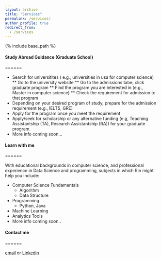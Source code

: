 ```yaml
---
layout: archive
title: "Services"
permalink: /services/
author_profile: true
redirect_from:
  - /services
---
```


{% include base_path %}

#### Study Abroad Guidance (Graduate School)
======
* Search for universitites ( e.g., universities in usa for computer science) 
    ** Go to the university website
    ** Go to the admissions tabe, click graduate program
    ** Find the program you are interested in (e.g., Master in computer science)
    ** Check the requirement for admission to that program
* Depending on your desired program of study, prepare for the admission requirement (e.g., IELTS, GRE)
* Apply for the program once you meet the requirement
* Apply/seek for scholarship or any alternative funding (e.g, Teaching Assistantship (TA), Research Assistantship (RA)) for your graduate program.
* More info coming soon...

#### Learn with me
======

With educational backgrounds in computer science, and professional experience in Data Science and programming, subjects in which Rin might help you include:
* Computer Science Fundamentals
  * Algorithm
  * Data Structure
* Programming
  * Python, Java
* Machine Learning
* Analytics Tools
* More info coming soon..

#### Contact me
======

[email](rsingh43@students.tntech.edu) or [Linkedin](https://www.linkedin.com/in/rinasingh7/)
